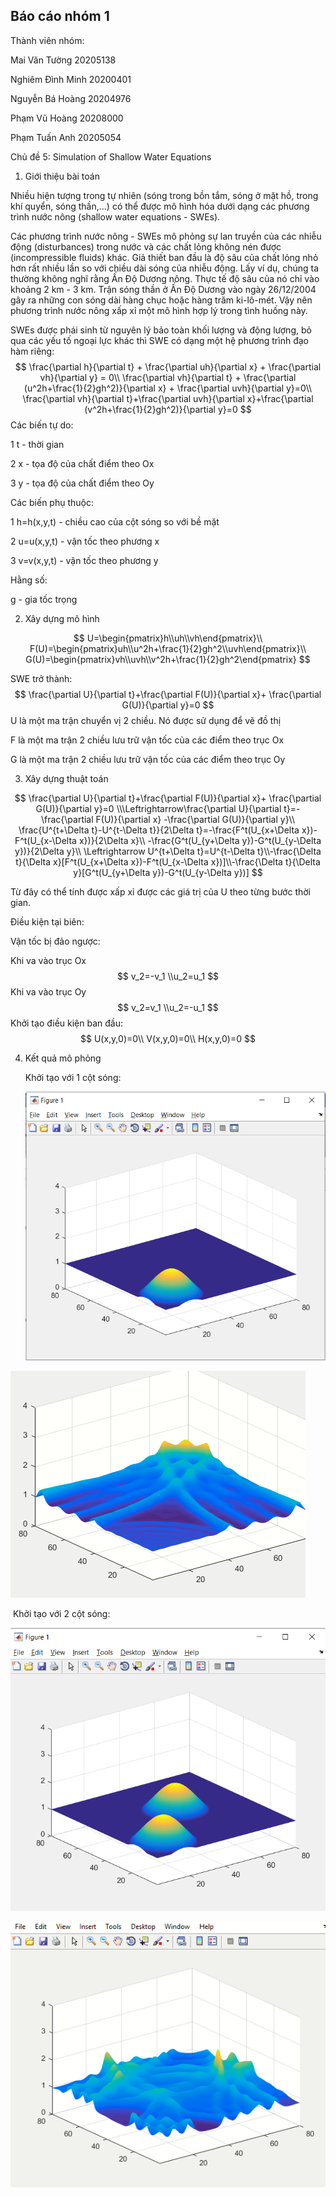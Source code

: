 ## Báo cáo nhóm 1

Thành viên nhóm:

Mai Văn Tường 20205138

Nghiêm Đình Minh 20200401

Nguyễn Bá Hoàng 20204976

Phạm Vũ Hoàng 20208000

Phạm Tuấn Anh 20205054

Chủ đề 5: Simulation of Shallow Water Equations

1. Giới thiệu bài toán 

Nhiều hiện tượng trong tự nhiên (sóng trong bồn tắm, sóng ở mặt hồ, trong khí quyển, sóng thần,...) có thể được mô hình hóa dưới dạng các phương trình nước nông (shallow water equations - SWEs).



Các phương trình nước nông - SWEs mô phỏng sự lan truyền của các nhiễu động (disturbances) trong nước và các chất lỏng không nén được (incompressible fluids) khác. Giả thiết ban đầu là độ sâu của chất lỏng nhỏ hơn rất nhiều lần so với chiều dài sóng của nhiễu động. Lấy ví dụ, chúng ta thường không nghĩ rằng Ấn Độ Dương nông. Thực tế độ sâu của nó chỉ vào khoảng 2 km - 3 km. Trận sóng thần ở Ấn Độ Dương vào ngày 26/12/2004 gây ra những con sóng dài hàng chục hoặc hàng trăm ki-lô-mét. Vậy nên phương trình nước nông xấp xỉ một mô hình hợp lý trong tình huống này.



SWEs được phái sinh từ nguyên lý bảo toàn khối lượng và động lượng, bỏ qua các yếu tố ngoại lực khác thì SWE có dạng một hệ phương trình đạo hàm riêng:
$$
\frac{\partial h}{\partial t} + \frac{\partial uh}{\partial x} + \frac{\partial vh}{\partial y} = 0\\
\frac{\partial vh}{\partial t} + \frac{\partial (u^2h+\frac{1}{2}gh^2)}{\partial x} + \frac{\partial uvh}{\partial y}=0\\
\frac{\partial vh}{\partial t}+\frac{\partial uvh}{\partial x}+\frac{\partial (v^2h+\frac{1}{2}gh^2)}{\partial y}=0
$$
Các biến tự do:

1 t - thời gian

2 x - tọa độ của chất điểm theo Ox

3 y - tọa độ của chất điểm theo Oy

Các biến phụ thuộc:

1 h=h(x,y,t) - chiều cao của cột sóng so với bề mặt

2 u=u(x,y,t) - vận tốc theo phương x

3 v=v(x,y,t) - vận tốc theo phương y

Hằng số:

 g - gia tốc trọng 

2. Xây dựng mô hình 

$$
U=\begin{pmatrix}h\\uh\\vh\end{pmatrix}\\
F(U)=\begin{pmatrix}uh\\u^2h+\frac{1}{2}gh^2\\uvh\end{pmatrix}\\
G(U)=\begin{pmatrix}vh\\uvh\\v^2h+\frac{1}{2}gh^2\end{pmatrix}
$$

SWE trở thành:
$$
\frac{\partial U}{\partial t}+\frac{\partial F(U)}{\partial x}+ \frac{\partial G(U)}{\partial y}=0
$$
 U là một ma trận chuyển vị 2 chiều. Nó được sử dụng để vẽ đồ thị

 F là một ma trận 2 chiều lưu trữ vận tốc của các điểm theo trục Ox

G là một ma trận 2 chiều lưu trữ vận tốc của các điểm theo trục Oy

3. Xây dựng thuật toán

$$
\frac{\partial U}{\partial t}+\frac{\partial F(U)}{\partial x}+ \frac{\partial G(U)}{\partial y}=0
\\\Leftrightarrow\frac{\partial U}{\partial t}=-\frac{\partial F(U)}{\partial x} -\frac{\partial G(U)}{\partial y}\\
\frac{U^{t+\Delta t}-U^{t-\Delta t}}{2\Delta t}=-\frac{F^t(U_{x+\Delta x})-F^t(U_{x-\Delta x})}{2\Delta x}\\  -\frac{G^t(U_{y+\Delta y})-G^t(U_{y-\Delta y})}{2\Delta y}\\
\Leftrightarrow U^{t+\Delta t}=U^{t-\Delta t}\\-\frac{\Delta t}{\Delta x}[F^t(U_{x+\Delta x})-F^t(U_{x-\Delta x})]\\-\frac{\Delta t}{\Delta y}[G^t(U_{y+\Delta y})-G^t(U_{y-\Delta y})]
$$

Từ đây có thể tính được xấp xỉ được các giá trị của U theo từng bước thời gian.

Điều kiện tại biên:

Vận tốc bị đảo ngược:

Khi va vào trục Ox
$$
v_2=-v_1
\\u_2=u_1
$$
Khi va vào trục Oy
$$
v_2=v_1
\\u_2=-u_1
$$
Khởi tạo điều kiện ban đầu:
$$
U(x,y,0)=0\\
V(x,y,0)=0\\
H(x,y,0)=0
$$

4. Kết quả mô phỏng

   Khởi tạo với 1 cột sóng:
   
   ![image-20220711232629236](./1_cot_song.png)

 ![kq_1_cot_song](./kq_1_cot_song.png)

​	Khởi tạo với 2 cột sóng:

![image-20220711232748381](./2_cot_song.png)

![kq_2_cot_song](./kq_2_cot_song.png)